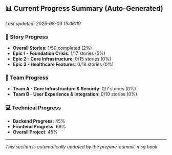 ## 📊 Current Progress Summary (Auto-Generated)
*Last updated: 2025-08-03 15:06:19*

### 🎯 Story Progress
- **Overall Stories**: 1/50 completed (2%)
- **Epic 1 - Foundation Crisis**: 1/17 stories (5%)
- **Epic 2 - Core Infrastructure**: 0/15 stories (0%)
- **Epic 3 - Healthcare Features**: 0/18 stories (0%)

### 🔄 Team Progress
- **Team A - Core Infrastructure & Security**: 0/7 stories (0%)
- **Team B - User Experience & Integration**: 0/10 stories (0%)

### 💻 Technical Progress
- **Backend Progress**: 45%
- **Frontend Progress**: 69%
- **Overall Project**: 45%

---
*This section is automatically updated by the prepare-commit-msg hook*
